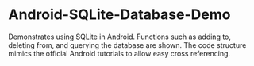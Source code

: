 # Android-SQLite-Database-Demo

Demonstrates using SQLite in Android. Functions such as adding to, deleting from, and querying the database are shown. The code structure mimics the official Android tutorials to allow easy cross referencing.
